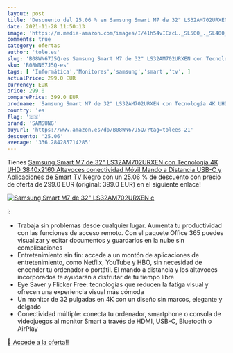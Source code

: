 ```yaml
---
layout: post
title: 'Descuento del 25.06 % en Samsung Smart M7 de 32" LS32AM702URXEN c'
date: 2021-11-28 11:50:13
image: 'https://m.media-amazon.com/images/I/41h54vICzcL._SL500_._SL400_.jpg'
comments: true
category: ofertas
author: 'tole.es'
slug: 'B08WN67J5Q-es Samsung Smart M7 de 32" LS32AM702URXEN con Tecnología 4K...'
sku: 'B08WN67J5Q-es'
tags: [ 'Informática','Monitores','samsung','smart','tv', ]
actualPrice: 299.0 EUR
currency: EUR
price: 299.0
comparePrice: 399.0 EUR
prodname: 'Samsung Smart M7 de 32" LS32AM702URXEN con Tecnología 4K UHD  3840x2160  Altavoces  conectividad Móvil  Mando a Distancia  USB-C y Aplicaciones de Smart TV  Negro'
country: 'es'
flag: '🇪🇸'
brand: 'SAMSUNG'
buyurl: 'https://www.amazon.es/dp/B08WN67J5Q/?tag=tolees-21'
descuento: '25.06'
average: '336.284285714285'
---
```


Tienes [Samsung Smart M7 de 32" LS32AM702URXEN con Tecnología 4K UHD  3840x2160  Altavoces  conectividad Móvil  Mando a Distancia  USB-C y Aplicaciones de Smart TV  Negro](https://www.amazon.es/dp/B08WN67J5Q/?tag=tolees-21) con un 25.06 % de descuento con precio de oferta de 299.0 EUR (original: 399.0 EUR) en el siguiente enlace!

[![Samsung Smart M7 de 32" LS32AM702URXEN c](https://m.media-amazon.com/images/I/41h54vICzcL._SL500_._SL400_.jpg)](https://www.amazon.es/dp/B08WN67J5Q/?tag=tolees-21)

ℹ️:

- Trabaja sin problemas desde cualquier lugar. Aumenta tu productividad con las funciones de acceso remoto. Con el paquete Office 365 puedes visualizar y editar documentos y guardarlos en la nube sin complicaciones
- Entretenimiento sin fin: accede a un montón de aplicaciones de entretenimiento, como Netflix, YouTube y HBO, sin necesidad de encender tu ordenador o portátil. El mando a distancia y los altavoces incorporados te ayudarán a disfrutar de tu tiempo libre
- Eye Saver y Flicker Free: tecnologías que reducen la fatiga visual y ofrecen una experiencia visual más cómoda
- Un monitor de 32 pulgadas en 4K con un diseño sin marcos, elegante y delgado
- Conectividad múltiple: conecta tu ordenador, smartphone o consola de videojuegos al monitor Smart a través de HDMI, USB-C, Bluetooth o AirPlay

[🛒 Accede a la oferta!!](https://www.amazon.es/dp/B08WN67J5Q/?tag=tolees-21)
